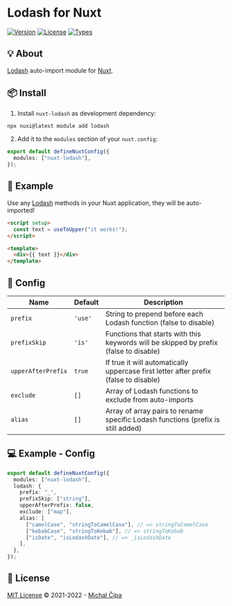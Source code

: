  <h1>Lodash for Nuxt</h1>
 
<p>
  <a href="https://www.npmjs.com/package/nuxt-lodash"><img src="https://badgen.net/npm/v/nuxt-lodash" alt="Version"></a>
  <a href="https://www.npmjs.com/package/nuxt-lodash"><img src="https://badgen.net/npm/license/nuxt-lodash" alt="License"></a>
  <a href="https://www.npmjs.com/package/nuxt-lodash"><img src="https://badgen.net/npm/types/nuxt-lodash" alt="Types"></a>
</p>
   
## 💡 About

[Lodash](https://lodash.com) auto-import module for [Nuxt](https://nuxtjs.org).

## 📦 Install

1. Install `nuxt-lodash` as development dependency:

```bash
npx nuxi@latest module add lodash
```

2. Add it to the `modules` section of your `nuxt.config`:

```ts
export default defineNuxtConfig({
  modules: ["nuxt-lodash"],
});
```

## 🚀 Example

Use any [Lodash](https://lodash.com) methods in your Nuxt application, they will be auto-imported!

```html
<script setup>
  const text = useToUpper("it works!");
</script>

<template>
  <div>{{ text }}</div>
</template>
```

## 🔨 Config

| Name               | Default | Description                                                                           |
| ------------------ | ------- | ------------------------------------------------------------------------------------- |
| `prefix`           | `'use'` | String to prepend before each Lodash function (false to disable)                      |
| `prefixSkip`       | `'is'`  | Functions that starts with this keywords will be skipped by prefix (false to disable) |
| `upperAfterPrefix` | `true`  | If true it will automatically uppercase first letter after prefix (false to disable)  |
| `exclude`          | `[]`    | Array of Lodash functions to exclude from auto-imports                                |
| `alias`            | `[]`    | Array of array pairs to rename specific Lodash functions (prefix is still added)      |

## 💻 Example - Config

```ts
export default defineNuxtConfig({
  modules: ["nuxt-lodash"],
  lodash: {
    prefix: "_",
    prefixSkip: ["string"],
    upperAfterPrefix: false,
    exclude: ["map"],
    alias: [
      ["camelCase", "stringToCamelCase"], // => stringToCamelCase
      ["kebabCase", "stringToKebab"], // => stringToKebab
      ["isDate", "isLodashDate"], // => _isLodashDate
    ],
  },
});
```

## 📄 License

[MIT License](https://github.com/cipami/nuxt-lodash/blob/master/LICENSE) © 2021-2022 - [Michal Čípa](https://github.com/cipami)
